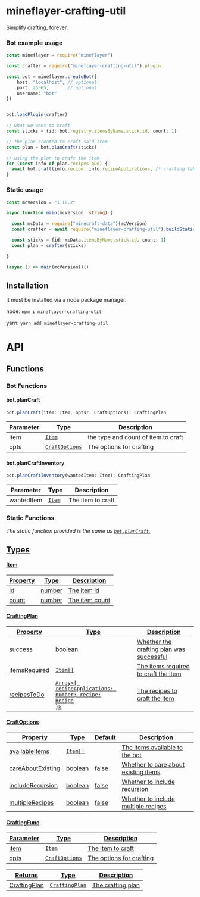 # mineflayer-crafting-util
Simplify crafting, forever.

### Bot example usage
```ts
const mineflayer = require("mineflayer")

const crafter = require("mineflayer-crafting-util").plugin

const bot = mineflayer.createBot({
    host: "localhost", // optional
    port: 25565,       // optional
    username: "bot"
})


bot.loadPlugin(crafter)

// what we want to craft
const sticks = {id: bot.registry.itemsByName.stick.id, count: 1}

// the plan created to craft said item
const plan = bot.planCraft(sticks)    

// using the plan to craft the item
for (const info of plan.recipesToDo) {
  await bot.craft(info.recipe, info.recipeApplications, /* crafting table */)
}
```


### Static usage
```ts
const mcVersion = "1.18.2"

async function main(mcVersion: string) {

  const mcData = require("minecraft-data")(mcVersion)
  const crafter = await require("mineflayer-crafting-util").buildStatic(mcVersion) // buildStatic is async

  const sticks = {id: mcData.itemsByName.stick.id, count: 1}
  const plan = crafter(sticks)

}

(async () => main(mcVersion))()
```



## Installation

It must be installed via a node package manager.

node: `npm i mineflayer-crafting-util`

yarn: `yarn add mineflayer-crafting-util`


# API

## Functions

### Bot Functions

#### bot.planCraft
```ts
bot.planCraft(item: Item, opts?: CraftOptions): CraftingPlan
```
| Parameter | Type | Description |
| --- | --- | --- |
| item | <code><a href="#item">Item</a></code> | the type and count of item to craft |
| opts | <code><a href="#craftoptions">CraftOptions</a></code> | The options for crafting |

#### bot.planCraftInventory
```ts
bot.planCraftInventory(wantedItem: Item): CraftingPlan
```
| Parameter | Type | Description |
| --- | --- | --- |
| wantedItem | <code><a href="#item">Item</a></code> | The item to craft |


### Static Functions
<i>The static function provided is the same as <a href="#botplancraft"><code>bot.planCraft</code>.</i>


## Types

#### Item
<!-- slanted note -->
| Property | Type | Description |
| --- | --- | --- |
| id | number | The item id |
| count | number | The item count |


#### CraftingPlan
| Property | Type | Description |
| --- | --- | --- |
| success | boolean | Whether the crafting plan was successful |
| itemsRequired | <code><a href="#item">Item</a>[]</code> | The items required to craft the item |
| recipesToDo | <code>Array<{ recipeApplications: number; recipe: <a href="https://github.com/PrismarineJS/prismarine-recipe?tab=readme-ov-file#recipefinditemtype-metadata">Recipe</a> }></code> | The recipes to craft the item |

#### CraftOptions
| Property | Type | Default | Description |
| --- | --- | --- | --- |
| availableItems | <code><a href="#item">Item</a>[]</code> |  | The items available to the bot |
| careAboutExisting | boolean | false | Whether to care about existing items |
| includeRecursion | boolean | false | Whether to include recursion |
| multipleRecipes | boolean | false | Whether to include multiple recipes |

#### CraftingFunc
| Parameter | Type | Description |
| --- | --- | --- |
| item | <code><a href="#item">Item</a></code> | The item to craft |
| opts | <code><a href="#craftoptions">CraftOptions</a></code> | The options for crafting |

| Returns | Type | Description |
| --- | --- | --- |
| CraftingPlan | <code><a href="#craftingplan">CraftingPlan</a></code> | The crafting plan |
